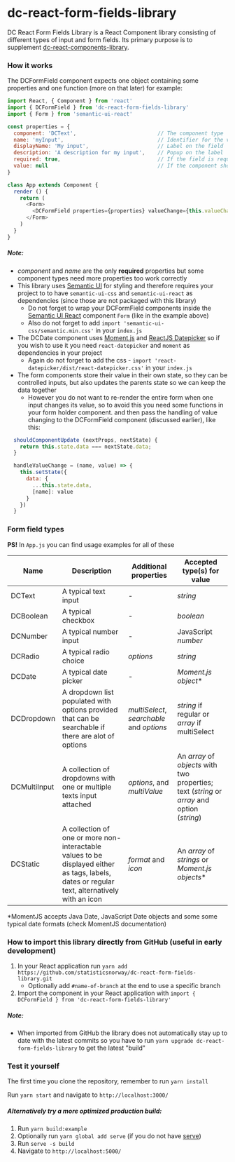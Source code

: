 # dc-react-form-fields-library
DC React Form Fields Library is a React Component library consisting of different types of input and form fields. 
Its primary purpose is to supplement [dc-react-components-library](https://github.com/statisticsnorway/dc-react-components-library).

### How it works
The DCFormField component expects one object containing some properties and one function (more on that later) for example:
```javascript
import React, { Component } from 'react'
import { DCFormField } from 'dc-react-form-fields-library'
import { Form } from 'semantic-ui-react'

const properties = {
  component: 'DCText',                          // The component type
  name: 'myInput',                              // Identifier for the value stored in the parent
  displayName: 'My input',                      // Label on the field
  description: 'A description for my input',    // Popup on the label
  required: true,                               // If the field is required
  value: null                                   // If the component should be initiated with a value, different components require different data types
}

class App extends Component {
  render () {
    return (
      <Form>
        <DCFormField properties={properties} valueChange={this.valueChange} />
      </Form>
    )
  }
}
```

##### Note:
* *component* and *name* are the only **required** properties but some component types need more properties too work correctly
* This library uses [Semantic UI](https://semantic-ui.com/introduction/getting-started.html) for styling and therefore 
requires your project to to have `semantic-ui-css` and `semantic-ui-react` as dependencies (since those are not packaged with this library)
  * Do not forget to wrap your DCFormField components inside the [Semantic UI React](https://react.semantic-ui.com/) 
  component `Form` (like in the example above)
  * Also do not forget to add `import 'semantic-ui-css/semantic.min.css'` in your `index.js`
* The DCDate component uses [Moment.js](https://momentjs.com/docs/) and [ReactJS Datepicker](https://reactdatepicker.com/) 
so if you wish to use it you need `react-datepicker` and `moment` as dependencies in your project
  * Again do not forget to add the css - `import 'react-datepicker/dist/react-datepicker.css'` in your `index.js`
* The form components store their value in their own state, so they can be controlled inputs, but also updates the parents state
  so we can keep the data together
  * However you do not want to re-render the entire form when one input changes its value, so to avoid this you need some 
    functions in your form holder component. and then pass the handling of value changing to the DCFormField component
    (discussed earlier), like this: 

```javascript
  shouldComponentUpdate (nextProps, nextState) {
    return this.state.data === nextState.data;
  }

  handleValueChange = (name, value) => {
    this.setState({
      data: {
        ...this.state.data,
        [name]: value
      }
    })
  }
```

### Form field types
**PS!** In `App.js` you can find usage examples for all of these

Name | Description | Additional properties | Accepted type(s) for value
-----|-------------|------------------------|---------------
DCText | A typical text input | - | *string*
DCBoolean | A typical checkbox | - | *boolean*
DCNumber | A typical number input | - | JavaScript *number*
DCRadio | A typical radio choice | *options* | *string*
DCDate | A typical date picker | - | *Moment.js object**
DCDropdown | A dropdown list populated with options provided that can be searchable if there are alot of options | *multiSelect*, *searchable* and *options* | *string* if regular or *array* if multiSelect
DCMultiInput | A collection of dropdowns with one or multiple texts input attached | *options*, and *multiValue* | An *array* of *objects* with two properties; text (*string* or *array* and option (*string*)
DCStatic | A collection of one or more non-interactable values to be displayed either as tags, labels, dates or regular text, alternatively with an icon | *format* and *icon* | An *array* of *strings* or *Moment.js objects**

*MomentJS accepts Java Date, JavaScript Date objects and some some typical date formats (check MomentJS documentation)

### How to import this library directly from GitHub (useful in early development)
1. In your React application run `yarn add https://github.com/statisticsnorway/dc-react-form-fields-library.git` 
    * Optionally add `#name-of-branch` at the end to use a specific branch
2. Import the component in your React application with `import { DCFormField } from 'dc-react-form-fields-library'`

##### Note:
* When imported from GitHub the library does not automatically stay up to date with the latest commits so you have to 
run `yarn upgrade dc-react-form-fields-library` to get the latest "build"

### Test it yourself
The first time you clone the repository, remember to run `yarn install`

Run `yarn start` and navigate to `http://localhost:3000/`

##### Alternatively try a more optimized production build:
1. Run `yarn build:example`
2. Optionally run `yarn global add serve` (if you do not have [serve](https://github.com/zeit/serve/))
3. Run `serve -s build`
4. Navigate to `http://localhost:5000/`

